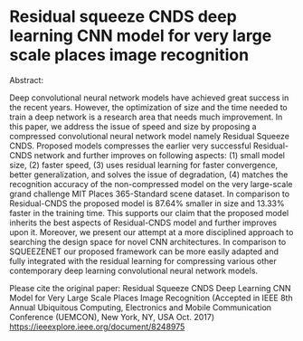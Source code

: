 # Residual squeeze CNDS deep learning CNN model for very large scale places image recognition

Abstract:

Deep convolutional neural network models have achieved great success in the recent years. However, the optimization of size and the time needed to train a deep network is a research area that needs much improvement. In this paper, we address the issue of speed and size by proposing a compressed convolutional neural network model namely Residual Squeeze CNDS. Proposed models compresses the earlier very successful Residual-CNDS network and further improves on following aspects: (1) small model size, (2) faster speed, (3) uses residual learning for faster convergence, better generalization, and solves the issue of degradation, (4) matches the recognition accuracy of the non-compressed model on the very large-scale grand challenge MIT Places 365-Standard scene dataset. In comparison to Residual-CNDS the proposed model is 87.64% smaller in size and 13.33% faster in the training time. This supports our claim that the proposed model inherits the best aspects of Residual-CNDS model and further improves upon it. Moreover, we present our attempt at a more disciplined approach to searching the design space for novel CNN architectures. In comparison to SQUEEZENET our proposed framework can be more easily adapted and fully integrated with the residual learning for compressing various other contemporary deep learning convolutional neural network models.

Please cite the original paper: 
Residual Squeeze CNDS Deep Learning CNN Model for Very Large Scale Places Image Recognition (Accepted in IEEE 8th Annual Ubiquitous Computing, Electronics and Mobile Communication Conference (UEMCON), New York, NY, USA Oct. 2017) https://ieeexplore.ieee.org/document/8248975

